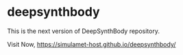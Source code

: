 # deepsynthbody
This is the next version of DeepSynthBody repository.

Visit Now, https://simulamet-host.github.io/deepsynthbody/
